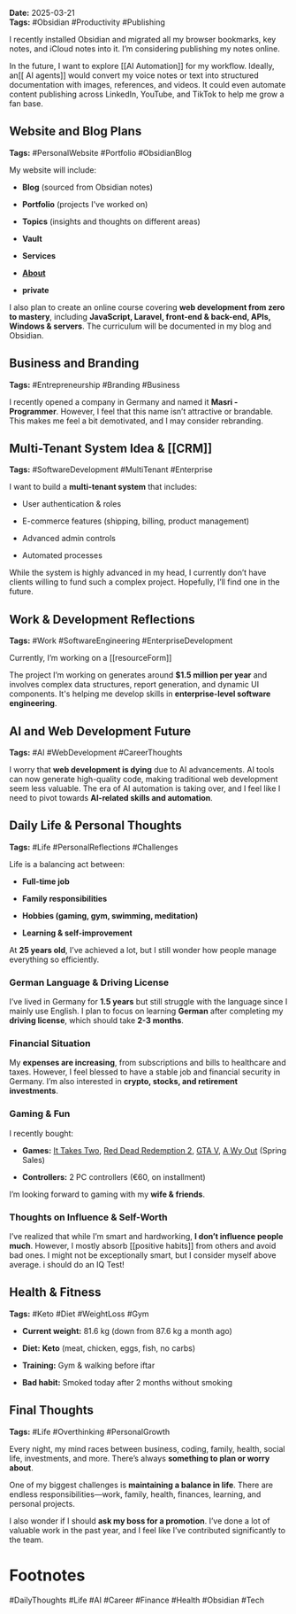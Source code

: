 **Date:** 2025-03-21  
**Tags:** #Obsidian #Productivity #Publishing

I recently installed Obsidian and migrated all my browser bookmarks, key notes, and iCloud notes into it. I’m considering publishing my notes online.

In the future, I want to explore [[AI Automation]] for my workflow. Ideally, an[[ AI agents]] would convert my voice notes or text into structured documentation with images, references, and videos. It could even automate content publishing across LinkedIn, YouTube, and TikTok to help me grow a fan base.

## Website and Blog Plans

**Tags:** #PersonalWebsite #Portfolio #ObsidianBlog

My website will include:

- **Blog** (sourced from Obsidian notes)
    
- **Portfolio** (projects I've worked on)
    
- **Topics** (insights and thoughts on different areas)
    
- **Vault** 
    
- **Services**
    
- **[About](obsidian://open?vault=Obsidian%20Vault&file=%F0%9F%91%8B%20Hello%20There!)**
    
- **private**
    
I also plan to create an online course covering **web development from zero to mastery**, including **JavaScript, Laravel, front-end & back-end, APIs, Windows & servers**. The curriculum will be documented in my blog and Obsidian.

## Business and Branding

**Tags:** #Entrepreneurship #Branding #Business

I recently opened a company in Germany and named it **Masri - Programmer**. However, I feel that this name isn’t attractive or brandable. This makes me feel a bit demotivated, and I may consider rebranding.

## Multi-Tenant System Idea & [[CRM]]

**Tags:** #SoftwareDevelopment #MultiTenant #Enterprise

I want to build a **multi-tenant system** that includes:

- User authentication & roles
    
- E-commerce features (shipping, billing, product management)
    
- Advanced admin controls
    
- Automated processes
    

While the system is highly advanced in my head, I currently don’t have clients willing to fund such a complex project. Hopefully, I’ll find one in the future.

## Work & Development Reflections

**Tags:** #Work #SoftwareEngineering #EnterpriseDevelopment

Currently, I’m working on a [[resourceForm]]
    

The project I’m working on generates around **$1.5 million per year** and involves complex data structures, report generation, and dynamic UI components. It's helping me develop skills in **enterprise-level software engineering**.

## AI and Web Development Future

**Tags:** #AI #WebDevelopment #CareerThoughts

I worry that **web development is dying** due to AI advancements. AI tools can now generate high-quality code, making traditional web development seem less valuable. The era of AI automation is taking over, and I feel like I need to pivot towards **AI-related skills and automation**.

## Daily Life & Personal Thoughts

**Tags:** #Life #PersonalReflections #Challenges

Life is a balancing act between:

- **Full-time job**
    
- **Family responsibilities**
    
- **Hobbies (gaming, gym, swimming, meditation)**
    
- **Learning & self-improvement**
    

At **25 years old**, I’ve achieved a lot, but I still wonder how people manage everything so efficiently.

### German Language & Driving License

I’ve lived in Germany for **1.5 years** but still struggle with the language since I mainly use English. I plan to focus on learning **German** after completing my **driving license**, which should take **2-3 months**.

### Financial Situation

My **expenses are increasing**, from subscriptions and bills to healthcare and taxes. However, I feel blessed to have a stable job and financial security in Germany. I’m also interested in **crypto, stocks, and retirement investments**.

### Gaming & Fun

I recently bought:

- **Games:** [It Takes Two](https://store.steampowered.com/app/1426210/It_Takes_Two/), [Red Dead Redemption 2](https://www.rockstargames.com/reddeadredemption2), [GTA V](https://www.rockstargames.com/gta-v), [A Wy Out](https://store.steampowered.com/app/1222700/A_Way_Out/) (Spring Sales)
    
- **Controllers:** 2 PC controllers (€60, on installment)
    

I’m looking forward to gaming with my **wife & friends**.

### Thoughts on Influence & Self-Worth

I’ve realized that while I’m smart and hardworking, **I don’t influence people much**. However, I mostly absorb [[positive habits]] from others and avoid bad ones. I might not be exceptionally smart, but I consider myself above average. i should do an IQ Test!

## Health & Fitness

**Tags:** #Keto #Diet #WeightLoss #Gym

- **Current weight:** 81.6 kg (down from 87.6 kg a month ago)
    
- **Diet:** **Keto** (meat, chicken, eggs, fish, no carbs)
    
- **Training:** Gym & walking before iftar
    
- **Bad habit:** Smoked today after 2 months without smoking
    

## Final Thoughts

**Tags:** #Life #Overthinking #PersonalGrowth

Every night, my mind races between business, coding, family, health, social life, investments, and more. There’s always **something to plan or worry about**.

One of my biggest challenges is **maintaining a balance in life**. There are endless responsibilities—work, family, health, finances, learning, and personal projects.

I also wonder if I should **ask my boss for a promotion**. I’ve done a lot of valuable work in the past year, and I feel like I’ve contributed significantly to the team.

# Footnotes

#DailyThoughts #Life #AI #Career #Finance #Health #Obsidian #Tech
